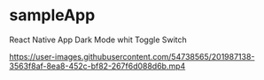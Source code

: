 # sampleApp

React Native App Dark Mode  whit Toggle Switch




https://user-images.githubusercontent.com/54738565/201987138-3563f8af-8ea8-452c-bf82-267f6d088d6b.mp4

